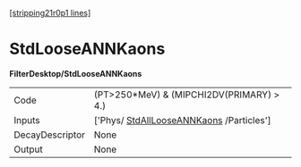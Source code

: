 [[stripping21r0p1 lines]](./stripping21r0p1-commonparticles)

# StdLooseANNKaons

**FilterDesktop/StdLooseANNKaons**

|                 |                                                                                     |
|-----------------|-------------------------------------------------------------------------------------|
| Code            | (PT\>250\*MeV) & (MIPCHI2DV(PRIMARY) \> 4.)                                         |
| Inputs          | ['Phys/ [StdAllLooseANNKaons](./stripping21r0p1-stdalllooseannkaons) /Particles'] |
| DecayDescriptor | None                                                                                |
| Output          | None                                                                                |
